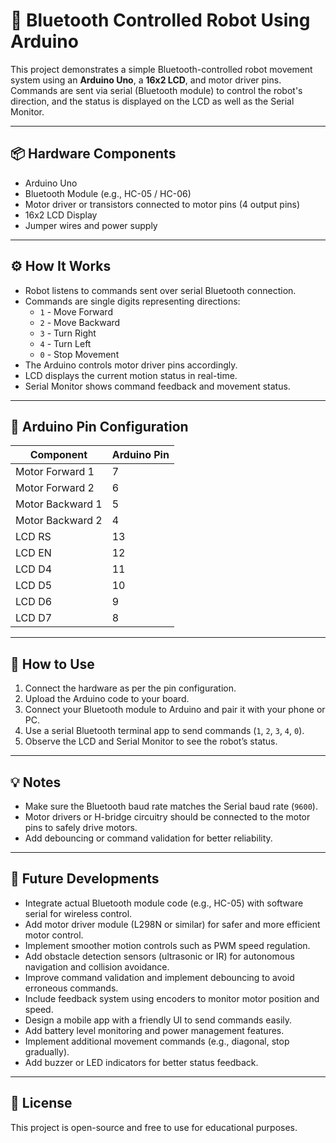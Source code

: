 # 🤖 Bluetooth Controlled Robot Using Arduino

This project demonstrates a simple Bluetooth-controlled robot movement system using an **Arduino Uno**, a **16x2 LCD**, and motor driver pins.  
Commands are sent via serial (Bluetooth module) to control the robot's direction, and the status is displayed on the LCD as well as the Serial Monitor.

---

## 📦 Hardware Components

- Arduino Uno  
- Bluetooth Module (e.g., HC-05 / HC-06)  
- Motor driver or transistors connected to motor pins (4 output pins)  
- 16x2 LCD Display  
- Jumper wires and power supply  

---

## ⚙️ How It Works

- Robot listens to commands sent over serial Bluetooth connection.  
- Commands are single digits representing directions:
  - `1` - Move Forward  
  - `2` - Move Backward  
  - `3` - Turn Right  
  - `4` - Turn Left  
  - `0` - Stop Movement  
- The Arduino controls motor driver pins accordingly.  
- LCD displays the current motion status in real-time.  
- Serial Monitor shows command feedback and movement status.

---

## 🔌 Arduino Pin Configuration

| Component        | Arduino Pin |
|------------------|-------------|
| Motor Forward 1  | 7           |
| Motor Forward 2  | 6           |
| Motor Backward 1 | 5           |
| Motor Backward 2 | 4           |
| LCD RS           | 13          |
| LCD EN           | 12          |
| LCD D4           | 11          |
| LCD D5           | 10          |
| LCD D6           | 9           |
| LCD D7           | 8           |

---

## 🚀 How to Use

1. Connect the hardware as per the pin configuration.  
2. Upload the Arduino code to your board.  
3. Connect your Bluetooth module to Arduino and pair it with your phone or PC.  
4. Use a serial Bluetooth terminal app to send commands (`1`, `2`, `3`, `4`, `0`).  
5. Observe the LCD and Serial Monitor to see the robot’s status.  

---

## 💡 Notes

- Make sure the Bluetooth baud rate matches the Serial baud rate (`9600`).  
- Motor drivers or H-bridge circuitry should be connected to the motor pins to safely drive motors.  
- Add debouncing or command validation for better reliability.  

---

## 🔮 Future Developments

- Integrate actual Bluetooth module code (e.g., HC-05) with software serial for wireless control.  
- Add motor driver module (L298N or similar) for safer and more efficient motor control.  
- Implement smoother motion controls such as PWM speed regulation.  
- Add obstacle detection sensors (ultrasonic or IR) for autonomous navigation and collision avoidance.  
- Improve command validation and implement debouncing to avoid erroneous commands.  
- Include feedback system using encoders to monitor motor position and speed.  
- Design a mobile app with a friendly UI to send commands easily.  
- Add battery level monitoring and power management features.  
- Implement additional movement commands (e.g., diagonal, stop gradually).  
- Add buzzer or LED indicators for better status feedback.

---

## 📜 License

This project is open-source and free to use for educational purposes.
